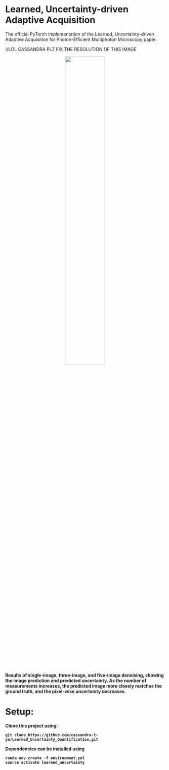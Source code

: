 # Learned, Uncertainty-driven Adaptive Acquisition
The official PyTorch implementation of the Learned, Uncertainty-driven Adaptive Acquisition for Photon-Efficient Multiphoton Microscopy paper.

//LOL CASSANDRA PLZ FIX THE RESOLUTION OF THIS IMAGE

<div align="center">
  <img src="./readme_graphics/uncertainty_gif.gif" width="50%" />
  <br/>
  <div align="left" width="50%">
    <figcaption display="table-caption" width="70%"><b> Results of single-image, three-image, and five-image denoising, showing the image prediction and predicted uncertainty. As the number of measurements increases, the predicted image more closely matches the ground truth, and the pixel-wise uncertainty decreases.</figcaption>
  </div>
</div>

# Setup: 
Clone this project using:

```
git clone https://github.com/cassandra-t-ye/Learned_Uncertainty_Quantification.git
```

Dependencies can be installed using

```
conda env create -f environment.yml
source activate learned_uncertainty
```

